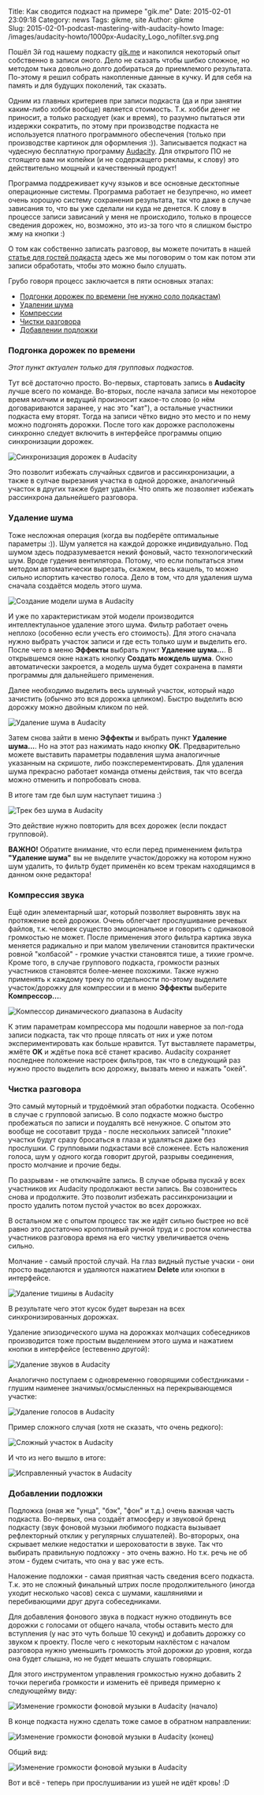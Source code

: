 Title: Как сводится подкаст на примере "gik.me"
Date: 2015-02-01 23:09:18 
Category: news
Tags: gikme, site
Author: gikme  
Slug: 2015-02-01-podcast-mastering-with-audacity-howto
Image: /images/audacity-howto/1000px-Audacity_Logo_nofilter.svg.png

Пошёл 3й год нашему подкасту [gik.me](http://gik.me/) и накопился некоторый опыт собственно в записи оного. Дело не сказать чтобы шибко сложное, но методом тыка довольно долго добираться до приемлемого результата. По-этому я решил собрать накопленные данные в кучку. И для себя на память и для будущих поколений, так сказать.

Одним из главных критериев при записи подкаста (да и при занятии каким-либо хобби вообще) является стоимость. Т.к. хобби денег не приносит, а только расходует (как и время), то разумно пытаться эти издержки сократить, по этому при производстве подкаста не используется платного программного обеспечения (только при производстве картинок для оформления :)). Записывается подкаст на чудесную бесплатную программу [Audacity](http://audacity.sourceforge.net/). Для открытого ПО не стоящего вам ни копейки (и не содержащего рекламы, к слову) это действительно мощный и качественный продукт! 

Программа поддреживает кучу языков и все основные десктопные операционные системы. Программа работает не безупречно, но имеет очень хорошую систему сохранения результата, так что даже в случае зависания то, что вы уже сделали ни куда не денется. К слову в процессе записи зависаний у меня не происходило, только в процессе сведения дорожек, но, возможно, это из-за того что я слишком быстро жму на кнопки :) 

О том как собственно записать разговор, вы можете почитать в нашей [статье для гостей подкаста]({filename}/pages/how-to-record.md) здесь же мы поговорим о том как потом эти записи обработать, чтобы это можно было слушать.

Грубо говоря процесс заключается в пяти основных этапах:

- [Подгонки дорожек по времени (не нужно соло подкастам)](#sync)
- [Удалении шума](#denoise)
- [Компрессии](#compression)
- [Чистки разговора](#debug)
- [Добавлении подложки](#background)

<a name="sync"></a>

### Подгонка дорожек по времени

*Этот пункт актуален только для групповых подкастов.*

Тут всё достаточно просто. Во-первых, стартовать запись в **Audacity** лучше всего по команде. Во-вторых, после начала записи мы некоторое время молчим и ведущий произносит какое-то слово (о нём договариваются заранее, у нас это "кат"), а остальные участники подкаста ему вторят. Тогда на записи чётко видно это место и по нему можно подгонять дорожки. После того как дорожке расположены синхронно следует включить в интерфейсе программы опцию синхронизации дорожек.

![Синхронизация дорожек в Audacity]({filename}/images/audacity-howto/audacity-sync.png)

Это позволит избежать случайных сдвигов и рассинхронизации, а также в сулчае вырезания участка в одной дорожке, аналогичный участок в других также будет удалён. Что опять же позволяет избежать рассинхрона дальнейшего разговора.

<a name="denoise"></a>

### Удаление шума

Тоже несложная операция (когда вы подберёте оптимальные параметры :)). Шум уаляется на каждой дорожке индивидуально. Под шумом здесь подразумевается некий фоновый, часто технологический шум. Вроде гудения вентилятора. Потому, что если попытаться этим методом автоматически вырезать, скажем, весь кашель, то можно сильно испортить качество голоса. Дело в том, что для удаления шума сначала создаётся модель этого шума.

![Создание модели шума в Audacity]({filename}/images/audacity-howto/audacity-noise-model.png)

И уже по характеристикам этой модели производится интеллектулаьное удаление этого шума. Фильтр работает очень неплохо (особенно если учесть его стоимость). Для этого сначала нужно выбрать участок записи и где есть только шум и выделить его. После чего в меню **Эффекты** выбрать пункт **Удаление шума...**. В открывшемся окне нажать кнопку **Создать мождель шума**. Окно автоматически закроется, а модель шума будет сохранена в памяти программы для дальнейшего применения.

Далее необходимо выделить весь шумный участок, который надо зачистить (обычно это вся дорожка целиком). Быстро выделить всю дорожку можно двойным кликом по ней.

![Удаление шума в Audacity]({filename}/images/audacity-howto/audacity-noice-clear.png)

Затем снова зайти в меню **Эффекты** и выбрать пункт **Удаление шума...**. Но на этот раз нажимать надо кнопку **OK**. Предварительно можете выставить параметры подавления шума аналогичные указанным на скришоте, либо поэксперементировать. Для удаления шума прекрасно работает команда отмены действия, так что всегда можно отменить и попробовать снова.

В итоге там где был шум наступает тишина :)

![Трек без шума в Audacity]({filename}/images/audacity-howto/audacity-denoised.png)

Это действие нужно повторить для всех дорожек (если покдаст групповой). 

**ВАЖНО!** Обратите внимание, что если перед применением фильтра **"Удаление шума"** вы не выделите участок/дорожку на котором нужно шум удалить, то фильтр будет применён ко всем трекам находящимся в данном окне редактора!

<a name="compression"></a>

### Компрессия звука

Ещё один элементарный шаг, который позволяет выровнять звук на протяжение всей дорожки. Очень облегчает прослушивание речевых файлов, т.к. человек существо эмоциональное и говорить с одинаковой громкостью не может. После применения этого фильтра картика звука меняется радикально и при малом увеличении становится практически ровной "колбасой" - громкие участки становятся тише, а тихие громче. Кроме того, в случае группового подкаста, громкости разных участников становятся более-менее похожими. Также нужно применять к каждому треку по отдельности по-этому выделите участок/дорожку для компрессии и в меню **Эффекты** выберите **Компрессор...**.

![Компессор динамического диапазона в Audacity]({filename}/images/audacity-howto/audacity-comressor.png)

К этим параметрам компрессора мы подошли наверное за пол-года записи подкаста, так что проще плясать от них и уже потом экспериментировать как больше нравится. Тут выставляете параметры, жмёте **OK** и ждётье пока всё станет красиво. Audacity сохраняет последнее положение настроек фильтров, так что в следующий раз нужно просто выделить всю дорожку, вызвать меню и нажать "окей".

<a name="debug"></a>

### Чистка разговора

Это самый муторный и трудоёмкий этап обработки подкаста. Особенно в случае с групповой записью. В соло подкасте можно быстро пробежаться по записи и поудалять всё ненужное. С опытом это вообще не сосотавит труда - после нескольких записей "плохие" участки будут сразу бросаться в глаза и удаляться даже без прослушки. С групповыми подкастами всё сложенее. Есть наложения голоса, шум у одного когда говорит другой, разрывы соединения, просто молчание и прочие беды.

По разрывам - не отключайте запись. В случае обрыва пускай у всех участников их Audacity продолжают вести запись. Вы созвонитесь снова и продолжите. Это позволит избежать рассинхронизации и просто удалить потом пустой участок во всех дорожках.

В остальном же с опытом процесс так же идёт сильно быстрее но всё равно это достаточно кропотливый ручной труд и с ростом количества участников разговора время на его чистку увеличивается очень сильно.

Молчание - самый простой случай. На глаз видный пустые учаски - они просто выделаются и удаляются нажатием 
**Delete** или кнопки в интерфейсе.

![Удаление тишины в Audacity]({filename}/images/audacity-howto/audacity-silence.png)

В результате чего этот кусок будет вырезан на всех синхронизированных дорожках.

Удаление эпизодического шума на дорожках молчащих собеседников производится тоже простым выделением этого шума и нажатием кнопки в интерфейсе (естевенно другой):

![Удаление звуков в Audacity]({filename}/images/audacity-howto/audacity-mute.png)

Аналогично поступаем с одновременно говорящими собестдниками - глушим наименее значимых/осмысленных на перекрывающемся участке:

![Удаление голосов в Audacity]({filename}/images/audacity-howto/audacity-mute-voice.png)

Пример сложного случая (хотя не сказать, что очень редкого):

![Сложный участок в Audacity]({filename}/images/audacity-howto/audacity-buggy-part.png)

И что из него вышло в итоге:

![Исправленный участок в Audacity]({filename}/images/audacity-howto/audacity-clear.png)

<a name="background"></a>

### Добавлении подложки

Подложка (оная же "унца", "бэк", "фон" и т.д.) очень важная часть подкаста. Во-первых, она создаёт атмосферу и звуковой бренд подкасту (звук фоновой музыки любимого подкаста вызывает рефлекторный отклик у регулярных слушателей). Во-второрых, она скрывает мелкие недостатки и шероховатости в звуке. Так что выбирать правильную подложку - это очень важно. Но т.к. речь не об этом - будем считать, что она у вас уже есть.

Наложение подложки - самая приятная часть сведения всего подкаста. Т.к. это не сложный финальный штрих после продолжительного (иногда уходит несколько часов) секса с шумами, кашляниями и перебивающими друг друга собеседниками. 

Для добавления фонового звука в подкаст нужно отодвинуть все дорожки с голосами от общего начала, чтобы оставить место для вступления (у нас это чуть больше 10 секунд) и добавить дорожку со звуком к проекту. После чего с некоторым нахлёстом с началом разговора нужно уменьшить громкость этой дорожки до уровня, когда она будет слышна, но не будет мешать слушать говорящих.

Для этого инструментом управления громкостью нужно добавить 2 точки перегиба громкости и изменить её приведя примерно к следующейму виду:

![Изменение громкости фоновой музыки в Audacity (начало)]({filename}/images/audacity-howto/audacity-background-level-begin.png)

В конце подкаста нужно сделать тоже самое в обратном направлении:

![Изменение громкости фоновой музыки в Audacity (конец)]({filename}/images/audacity-howto/audacity-background-level-end.png)

Общий вид:

![Изменение громкости фоновой музыки в Audacity]({filename}/images/audacity-howto/audacity-background-level.png)

Вот и всё - теперь при прослушивании из ушей не идёт кровь! :D
